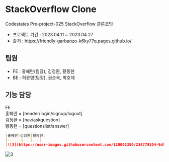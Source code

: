 # StackOverflow Clone

Codestates Pre-project-025 StackOverflow 클론코딩
- 프로젝트 기간 : 2023.04.11 ~ 2023.04.27
- 출처 : https://friendly-garbanzo-k6ky77q.pages.github.io/

## 팀원

- FE : 홍혜란(팀장), 김정환, 황동현
- BE : 허윤영(팀장), 권순욱, 박호제

## 기능 담당

FE <br/>
홍혜란 = [header/login/signup/logout] <br/>
김정환 = [nav/askquestion] <br/>
황동현 = [questionslist/answer] <br/>

```markdown
|홍혜란|김정환|황동현|
|------|---|---|
|![3](https://user-images.githubusercontent.com/120001350/234779204-9d93885a-f659-42ae-9664-c50c92f500ba.jpeg)|||
```
![3](https://user-images.githubusercontent.com/120001350/234779481-dedf37e2-81fd-44c5-8549-2ba8622951b8.jpeg)
